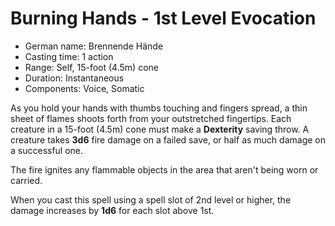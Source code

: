 # Burning Hands - 1st Level Evocation

* German name: Brennende Hände
* Casting time: 1 action
* Range: Self, 15-foot (4.5m) cone
* Duration: Instantaneous
* Components: Voice, Somatic

As you hold your hands with thumbs touching and fingers spread,
a thin sheet of flames shoots forth from your outstretched fingertips.
Each creature in a 15-foot (4.5m) cone must make a **Dexterity** saving throw.
A creature takes **3d6** fire damage on a failed save, or half as much damage
on a successful one.

The fire ignites any flammable objects in the area that aren't being worn
or carried.

When you cast this spell using a spell slot of 2nd level or higher,
the damage increases by **1d6** for each slot above 1st.
